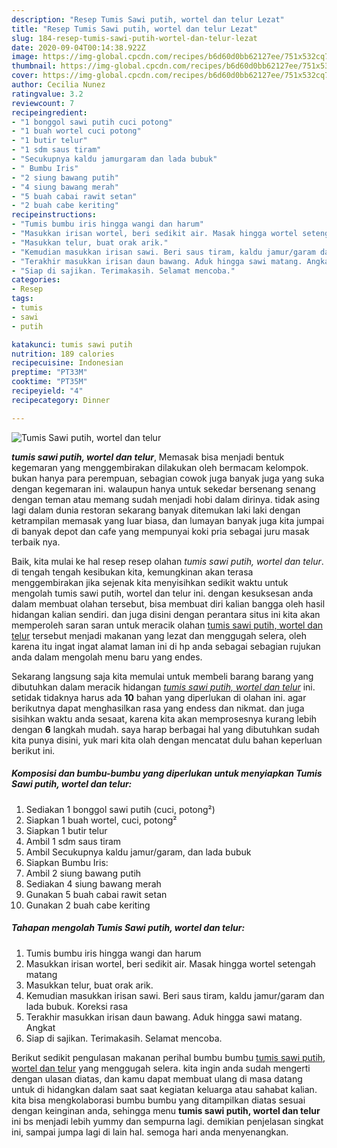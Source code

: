 ```yaml
---
description: "Resep Tumis Sawi putih, wortel dan telur Lezat"
title: "Resep Tumis Sawi putih, wortel dan telur Lezat"
slug: 184-resep-tumis-sawi-putih-wortel-dan-telur-lezat
date: 2020-09-04T00:14:38.922Z
image: https://img-global.cpcdn.com/recipes/b6d60d0bb62127ee/751x532cq70/tumis-sawi-putih-wortel-dan-telur-foto-resep-utama.jpg
thumbnail: https://img-global.cpcdn.com/recipes/b6d60d0bb62127ee/751x532cq70/tumis-sawi-putih-wortel-dan-telur-foto-resep-utama.jpg
cover: https://img-global.cpcdn.com/recipes/b6d60d0bb62127ee/751x532cq70/tumis-sawi-putih-wortel-dan-telur-foto-resep-utama.jpg
author: Cecilia Nunez
ratingvalue: 3.2
reviewcount: 7
recipeingredient:
- "1 bonggol sawi putih cuci potong"
- "1 buah wortel cuci potong"
- "1 butir telur"
- "1 sdm saus tiram"
- "Secukupnya kaldu jamurgaram dan lada bubuk"
- " Bumbu Iris"
- "2 siung bawang putih"
- "4 siung bawang merah"
- "5 buah cabai rawit setan"
- "2 buah cabe keriting"
recipeinstructions:
- "Tumis bumbu iris hingga wangi dan harum"
- "Masukkan irisan wortel, beri sedikit air. Masak hingga wortel setengah matang"
- "Masukkan telur, buat orak arik."
- "Kemudian masukkan irisan sawi. Beri saus tiram, kaldu jamur/garam dan lada bubuk. Koreksi rasa"
- "Terakhir masukkan irisan daun bawang. Aduk hingga sawi matang. Angkat"
- "Siap di sajikan. Terimakasih. Selamat mencoba."
categories:
- Resep
tags:
- tumis
- sawi
- putih

katakunci: tumis sawi putih 
nutrition: 189 calories
recipecuisine: Indonesian
preptime: "PT33M"
cooktime: "PT35M"
recipeyield: "4"
recipecategory: Dinner

---
```



![Tumis Sawi putih, wortel dan telur](https://img-global.cpcdn.com/recipes/b6d60d0bb62127ee/751x532cq70/tumis-sawi-putih-wortel-dan-telur-foto-resep-utama.jpg)

<b><i>tumis sawi putih, wortel dan telur</i></b>, Memasak bisa menjadi bentuk kegemaran yang menggembirakan dilakukan oleh bermacam kelompok. bukan hanya para perempuan, sebagian cowok juga banyak juga yang suka dengan kegemaran ini. walaupun hanya untuk sekedar bersenang senang dengan teman atau memang sudah menjadi hobi dalam dirinya. tidak asing lagi dalam dunia restoran sekarang banyak ditemukan laki laki dengan ketrampilan memasak yang luar biasa, dan lumayan banyak juga kita jumpai di banyak depot dan cafe yang mempunyai koki pria sebagai juru masak terbaik nya.



Baik, kita mulai ke hal resep resep olahan <i>tumis sawi putih, wortel dan telur</i>. di tengah tengah kesibukan kita, kemungkinan akan terasa menggembirakan jika sejenak kita menyisihkan sedikit waktu untuk mengolah tumis sawi putih, wortel dan telur ini. dengan kesuksesan anda dalam membuat olahan tersebut, bisa membuat diri kalian bangga oleh hasil hidangan kalian sendiri. dan juga disini dengan perantara situs ini kita akan memperoleh saran saran untuk meracik olahan <u>tumis sawi putih, wortel dan telur</u> tersebut menjadi makanan yang lezat dan menggugah selera, oleh karena itu ingat ingat alamat laman ini di hp anda sebagai sebagian rujukan anda dalam mengolah menu baru yang endes.


Sekarang langsung saja kita memulai untuk membeli barang barang yang dibutuhkan dalam meracik hidangan <u><i>tumis sawi putih, wortel dan telur</i></u> ini. setidak tidaknya harus ada <b>10</b> bahan yang diperlukan di olahan ini. agar berikutnya dapat menghasilkan rasa yang endess dan nikmat. dan juga sisihkan waktu anda sesaat, karena kita akan memprosesnya kurang lebih dengan <b>6</b> langkah mudah. saya harap berbagai hal yang dibutuhkan sudah kita punya disini, yuk mari kita olah dengan mencatat dulu bahan keperluan berikut ini.

<!--inarticleads1-->

##### Komposisi dan bumbu-bumbu yang diperlukan untuk menyiapkan Tumis Sawi putih, wortel dan telur:

1. Sediakan 1 bonggol sawi putih (cuci, potong²)
1. Siapkan 1 buah wortel, cuci, potong²
1. Siapkan 1 butir telur
1. Ambil 1 sdm saus tiram
1. Ambil Secukupnya kaldu jamur/garam, dan lada bubuk
1. Siapkan  Bumbu Iris:
1. Ambil 2 siung bawang putih
1. Sediakan 4 siung bawang merah
1. Gunakan 5 buah cabai rawit setan
1. Gunakan 2 buah cabe keriting




<!--inarticleads2-->

##### Tahapan mengolah Tumis Sawi putih, wortel dan telur:

1. Tumis bumbu iris hingga wangi dan harum
1. Masukkan irisan wortel, beri sedikit air. Masak hingga wortel setengah matang
1. Masukkan telur, buat orak arik.
1. Kemudian masukkan irisan sawi. Beri saus tiram, kaldu jamur/garam dan lada bubuk. Koreksi rasa
1. Terakhir masukkan irisan daun bawang. Aduk hingga sawi matang. Angkat
1. Siap di sajikan. Terimakasih. Selamat mencoba.




Berikut sedikit pengulasan makanan perihal bumbu bumbu <u>tumis sawi putih, wortel dan telur</u> yang menggugah selera. kita ingin anda sudah mengerti dengan ulasan diatas, dan kamu dapat membuat ulang di masa datang untuk di hidangkan dalam saat saat kegiatan keluarga atau sahabat kalian. kita bisa mengkolaborasi bumbu bumbu yang ditampilkan diatas sesuai dengan keinginan anda, sehingga menu <b>tumis sawi putih, wortel dan telur</b> ini bs menjadi lebih yummy dan sempurna lagi. demikian penjelasan singkat ini, sampai jumpa lagi di lain hal. semoga hari anda menyenangkan.
